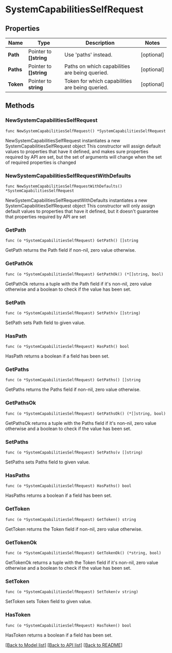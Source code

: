 # SystemCapabilitiesSelfRequest

## Properties

Name | Type | Description | Notes
------------ | ------------- | ------------- | -------------
**Path** | Pointer to **[]string** | Use &#39;paths&#39; instead. | [optional] 
**Paths** | Pointer to **[]string** | Paths on which capabilities are being queried. | [optional] 
**Token** | Pointer to **string** | Token for which capabilities are being queried. | [optional] 

## Methods

### NewSystemCapabilitiesSelfRequest

`func NewSystemCapabilitiesSelfRequest() *SystemCapabilitiesSelfRequest`

NewSystemCapabilitiesSelfRequest instantiates a new SystemCapabilitiesSelfRequest object
This constructor will assign default values to properties that have it defined,
and makes sure properties required by API are set, but the set of arguments
will change when the set of required properties is changed

### NewSystemCapabilitiesSelfRequestWithDefaults

`func NewSystemCapabilitiesSelfRequestWithDefaults() *SystemCapabilitiesSelfRequest`

NewSystemCapabilitiesSelfRequestWithDefaults instantiates a new SystemCapabilitiesSelfRequest object
This constructor will only assign default values to properties that have it defined,
but it doesn't guarantee that properties required by API are set

### GetPath

`func (o *SystemCapabilitiesSelfRequest) GetPath() []string`

GetPath returns the Path field if non-nil, zero value otherwise.

### GetPathOk

`func (o *SystemCapabilitiesSelfRequest) GetPathOk() (*[]string, bool)`

GetPathOk returns a tuple with the Path field if it's non-nil, zero value otherwise
and a boolean to check if the value has been set.

### SetPath

`func (o *SystemCapabilitiesSelfRequest) SetPath(v []string)`

SetPath sets Path field to given value.

### HasPath

`func (o *SystemCapabilitiesSelfRequest) HasPath() bool`

HasPath returns a boolean if a field has been set.

### GetPaths

`func (o *SystemCapabilitiesSelfRequest) GetPaths() []string`

GetPaths returns the Paths field if non-nil, zero value otherwise.

### GetPathsOk

`func (o *SystemCapabilitiesSelfRequest) GetPathsOk() (*[]string, bool)`

GetPathsOk returns a tuple with the Paths field if it's non-nil, zero value otherwise
and a boolean to check if the value has been set.

### SetPaths

`func (o *SystemCapabilitiesSelfRequest) SetPaths(v []string)`

SetPaths sets Paths field to given value.

### HasPaths

`func (o *SystemCapabilitiesSelfRequest) HasPaths() bool`

HasPaths returns a boolean if a field has been set.

### GetToken

`func (o *SystemCapabilitiesSelfRequest) GetToken() string`

GetToken returns the Token field if non-nil, zero value otherwise.

### GetTokenOk

`func (o *SystemCapabilitiesSelfRequest) GetTokenOk() (*string, bool)`

GetTokenOk returns a tuple with the Token field if it's non-nil, zero value otherwise
and a boolean to check if the value has been set.

### SetToken

`func (o *SystemCapabilitiesSelfRequest) SetToken(v string)`

SetToken sets Token field to given value.

### HasToken

`func (o *SystemCapabilitiesSelfRequest) HasToken() bool`

HasToken returns a boolean if a field has been set.


[[Back to Model list]](../README.md#documentation-for-models) [[Back to API list]](../README.md#documentation-for-api-endpoints) [[Back to README]](../README.md)


